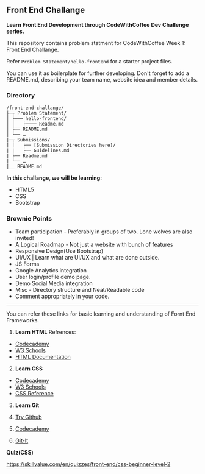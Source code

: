 ## Front End Challange

**Learn Front End Development through CodeWithCoffee Dev Challenge  series.**


This repository contains problem statment for CodeWithCoffee Week 1: Front End Challange. 

Refer `Problem Statement/hello-frontend` for a starter project files. 

You can use it as boilerplate for further developing. Don't forget to add a README.md, describing your team name, website idea and member details.

### Directory

```
/front-end-challange/
├─┬ Problem Statement/
│ ├─── hello-frontend/
│ │   ├──── Readme.md
│ ├── README.md
│ └── …
|─┬ Submissions/
| |   ├── [Submission Directories here]/
| |   ├── Guidelines.md
| ├── Readme.md
| └── …
|__ README.md

```

**In this challange, we will be learning:**
+ HTML5
+ CSS
+ Bootstrap

### Brownie Points

+ Team participation - Preferably in groups of two. Lone wolves are also invited!
+ A Logical Roadmap - Not just a website with bunch of features
+ Responsive Design(Use Bootstrap)
+ UI/UX | Learn what are UI/UX and what are done outside.
+ JS Forms
+ Google Analytics integration
+ User login/profile demo page.
+ Demo Social Media integration
+ Misc - Directory structure and Neat/Readable code
+ Comment appropriately in your code.




---

You can refer these links for basic learning and understanding of Fornt End Frameworks.

1. **Learn HTML**
Refrences:

+ [Codecademy](https://www.codecademy.com/learn/learn-html)
+ [W3 Schools](https://www.w3schools.com/html)
+ [HTML Documentation](https://www.tutorialspoint.com/html5/html5_tutorial.pdf)

2. **Learn CSS**
+ [Codecademy](https://www.codecademy.com/learn/learn-css)
+ [W3 Schools](https://www.w3schools.com/css/)
+ [CSS Reference](http://cssreference.io/)

3. **Learn Git**
1. [Try Github](https://try.github.io/)

2. [Codecademy](https://www.codecademy.com/learn/learn-git)

3. [Git-It](http://jlord.us/git-it/)

**Quiz(CSS)**

https://skillvalue.com/en/quizzes/front-end/css-beginner-level-2



